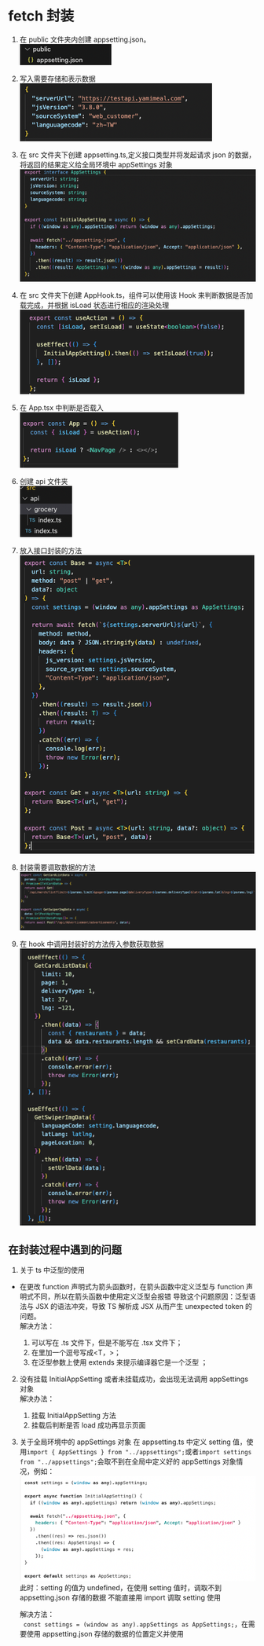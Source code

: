 # fetch 封装

1. 在 public 文件夹内创建 appsetting.json。  
   ![Alt text](image-6.png)

2. 写入需要存储和表示数据   
   ![Alt text](image-7.png)
3. 在 src 文件夹下创建 appsetting.ts,定义接口类型并将发起请求 json 的数据，将返回的结果定义给全局环境中 appSettings 对象  
   ![Alt text](image-8.png)
4. 在 src 文件夹下创建 AppHook.ts，组件可以使用该 Hook 来判断数据是否加载完成，并根据 isLoad 状态进行相应的渲染处理   
   ![Alt text](image-9.png)
5. 在 App.tsx 中判断是否载入  
   ![Alt text](image-10.png)
6. 创建 api 文件夹  
   ![Alt text](image-11.png)
7. 放入接口封装的方法  
   ![Alt text](image-12.png)
8. 封装需要调取数据的方法  
   ![Alt text](image-13.png)
9. 在 hook 中调用封装好的方法传入参数获取数据  
   ![Alt text](image-16.png)

## 在封装过程中遇到的问题

1. 关于 ts 中<T>泛型的使用

- 在更改 function 声明式为箭头函数时，在箭头函数中定义泛型与 function 声明式不同，所以在箭头函数中使用<T>定义泛型会报错
  导致这个问题原因：泛型语法与 JSX 的语法冲突，导致 TS 解析成 JSX 从而产生 unexpected token 的问题。  
  解决方法：  
  1. <T>可以写在 .ts 文件下，但是不能写在 .tsx 文件下；
  2. 在<T>里加一个逗号写成<T，>；
  3. 在泛型参数上使用 extends 来提示编译器它是一个泛型 <T extends unknown>；

2. 没有挂载 InitialAppSetting 或者未挂载成功，会出现无法调用 appSettings 对象  
   解决办法：  

   1. 挂载 InitialAppSetting 方法
   2. 挂载后判断是否 load 成功再显示页面

3. 关于全局环境中的 appSettings 对象
   在 appsetting.ts 中定义 setting 值，使用`import { AppSettings } from "../appsettings";`或者`import settings from "../appsettings";`会取不到在全局中定义好的 appSettings 对象情况，例如：
   ![Alt text](image-15.png)
   此时：setting 的值为 undefined，在使用 setting 值时，调取不到 appsetting.json 存储的数据
   不能直接用 import 调取 setting 使用  

   解决方法：  
   ` const settings = (window as any).appSettings as AppSettings;`，在需要使用 appsetting.json 存储的数据的位置定义并使用
